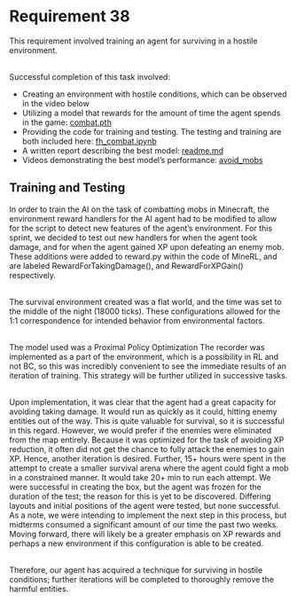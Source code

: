 
<h1>Requirement 38</h1>
This requirement involved training an agent for surviving in a hostile environment.
       
  
&nbsp;  
Successful completion of this task involved:
- Creating an environment with hostile conditions, which can be observed in the video below
- Utilizing a model that rewards for the amount of time the agent spends in the game: [combat.pth](https://github.com/lincolnschick/ML4MC/blob/main/docs/reports/requirement-38/combat.pth)
- Providing the code for training and testing. The testing and training are both included here: [fh_combat.ipynb](https://github.com/lincolnschick/ML4MC/blob/main/docs/reports/requirement-38/fh_combat.ipynb)
- A written report describing the best model: [readme.md](https://github.com/lincolnschick/ML4MC/blob/main/docs/reports/requirement-38/readme.md)
- Videos demonstrating the best model’s performance: [avoid_mobs](https://github.com/lincolnschick/ML4MC/blob/main/docs/reports/requirement-38/avoid_mobs.mp4)

<h2>Training and Testing</h2>
In order to train the AI on the task of combatting mobs in Minecraft, the environment reward handlers for the AI agent had to be modified to allow for the script to detect new features of the agent’s environment. For this sprint, we decided to test out new handlers for when the agent took damage, and for when the agent gained XP upon defeating an enemy mob. These additions were added to reward.py within the code of MineRL, and are labeled RewardForTakingDamage(), and RewardForXPGain() respectively. 

<br/>The survival environment created was a flat world, and the time was set to the middle of the night (18000 ticks). These configurations allowed for the 1:1 correspondence for intended behavior from environmental factors. 

<br/>The model used was a Proximal Policy Optimization The recorder was implemented as a part of the environment, which is a possibility in RL and not BC, so this was incredibly convenient to see the immediate results of an iteration of training. This strategy will be further utilized in successive tasks. 

<br/>Upon implementation, it was clear that the agent had a great capacity for avoiding taking damage. It would run as quickly as it could, hitting enemy entities out of the way. This is quite valuable for survival, so it is successful in this regard. However, we would prefer if the enemies were eliminated from the map entirely. Because it was optimized for the task of avoiding XP reduction, it often did not get the chance to fully attack the enemies to gain XP. Hence, another iteration is desired. Further, 15+ hours were spent in the attempt to create a smaller survival arena where the agent could fight a mob in a constrained manner. It would take 20+ min to run each attempt. We were successful in creating the box, but the agent was frozen for the duration of the test; the reason for this is yet to be discovered. Differing layouts and initial positions of the agent were tested, but none successful. As a note, we were intending to implement the next step in this process, but midterms consumed a significant amount of our time the past two weeks. Moving forward, there will likely be a greater emphasis on XP rewards and perhaps a new environment if this configuration is able to be created. 

<br/>Therefore, our agent has acquired a technique for surviving in hostile conditions; further iterations will be completed to thoroughly remove the harmful entities. 


